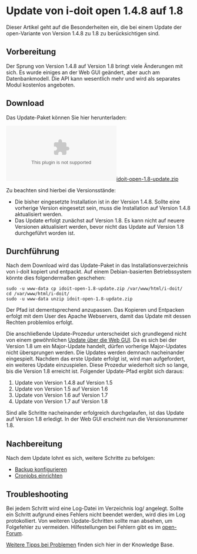 # Update von i-doit open 1.4.8 auf 1.8

Dieser Artikel geht auf die Besonderheiten ein, die bei einem Update der open-Variante von Version 1.4.8 zu 1.8 zu berücksichtigen sind.

Vorbereitung
------------

Der Sprung von Version 1.4.8 auf Version 1.8 bringt viele Änderungen mit sich. Es wurde einiges an der Web GUI geändert, aber auch am Datenbankmodell. Die API kann wesentlich mehr und wird als separates Modul kostenlos angeboten.

Download
--------

Das Update-Paket können Sie hier herunterladen:

[![](../assets/downloads/idoit-open-1.8-update.zip)idoit-open-1.8-update.zip](../assets/downloads/idoit-open-1.8-update.zip)

Zu beachten sind hierbei die Versionsstände:

*   Die bisher eingesetzte Installation ist in der Version 1.4.8. Sollte eine vorherige Version eingesetzt sein, muss die Installation auf Version 1.4.8 aktualisiert werden.
*   Das Update erfolgt zunächst auf Version 1.8. Es kann nicht auf neuere Versionen aktualisiert werden, bevor nicht das Update auf Version 1.8 durchgeführt worden ist.

Durchführung
------------

Nach dem Download wird das Update-Paket in das Installationsverzeichnis von i-doit kopiert und entpackt. Auf einem Debian-basierten Betriebssystem könnte dies folgendermaßen geschehen:


    sudo -u www-data cp idoit-open-1.8-update.zip /var/www/html/i-doit/
    cd /var/www/html/i-doit/
    sudo -u www-data unzip idoit-open-1.8-update.zip

Der Pfad ist dementsprechend anzupassen. Das Kopieren und Entpacken erfolgt mit dem User des Apache Webservers, damit das Update mit dessen Rechten problemlos erfolgt.

Die anschließende Update-Prozedur unterscheidet sich grundlegend nicht von einem gewöhnlichen [Update über die Web GUI](../wartung-und-betrieb/update-einspielen.md). Da es sich bei der Version 1.8 um ein Major-Update handelt, dürfen vorherige Major-Updates nicht übersprungen werden. Die Updates werden demnach nacheinander eingespielt. Nachdem das erste Update erfolgt ist, wird man aufgefordert, ein weiteres Update einzuspielen. Diese Prozedur wiederholt sich so lange, bis die Version 1.8 erreicht ist. Folgender Update-Pfad ergibt sich daraus:

1.  Update von Version 1.4.8 auf Version 1.5
2.  Update von Version 1.5 auf Version 1.6
3.  Update von Version 1.6 auf Version 1.7
4.  Update von Version 1.7 auf Version 1.8

Sind alle Schritte nacheinander erfolgreich durchgelaufen, ist das Update auf Version 1.8 erledigt. In der Web GUI erscheint nun die Versionsnummer 1.8.

Nachbereitung
-------------

Nach dem Update lohnt es sich, weitere Schritte zu befolgen:

*   [Backup konfigurieren](../wartung-und-betrieb/daten-sichern-und-wiederherstellen/index.md)
*   [Cronjobs einrichten](../automatisierung-und-integration/cli/index.md)

Troubleshooting
---------------

Bei jedem Schritt wird eine Log-Datei im Verzeichnis log/ angelegt. Sollte ein Schritt aufgrund eines Fehlers nicht beendet werden, wird dies im Log protokolliert. Von weiteren Update-Schritten sollte man absehen, um Folgefehler zu vermeiden. Hilfestellungen bei Fehlern gibt es im [open-Forum](https://forum.i-doit.org/).

[Weitere Tipps bei Problemen](../administration/troubleshooting/index.md) finden sich hier in der Knowledge Base.